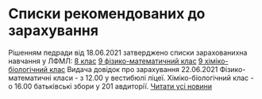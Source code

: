 # Списки рекомендованих до зарахування
Рішенням педради від 18.06.2021 затверджено списки зарахованихна навчання у ЛФМЛ:
[8 клас](/files/списки-рекомендованих-до-зарахування/8-клас.pdf)
[9 фізико-математичний клас](/files/списки-рекомендованих-до-зарахування/9фм.pdf)
[9 хіміко-біологічний клас](/files/списки-рекомендованих-до-зарахування/9хб.pdf)
Видача довідок про зарахування 22.06.2021
Фізико-математичні класи - з 12.00 у вестибюлі ліцеї.
Хіміко-біологічний клас - о 16.00 батьківські збори у 201 авдиторії.
[Читати усі новини](/news)

